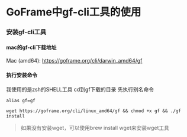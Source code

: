 # GoFrame中gf-cli工具的使用

### 安装gf-cli工具

#### mac的gf-cli下载地址
Mac (amd64): https://goframe.org/cli/darwin_amd64/gf
#### 执行安装命令
我使用的是zsh的SHELL工具
cd到gf下载的目录
先执行别名命令
```
alias gf=gf
```
```
wget https://goframe.org/cli/linux_amd64/gf && chmod +x gf && ./gf install
```
>如果没有安装wget，可以使用brew install wget来安装wget工具

